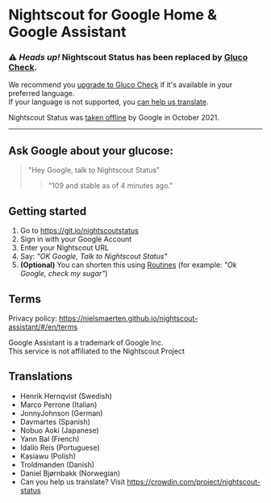 # Nightscout for Google Home & Google Assistant
### ⚠ _Heads up!_ Nightscout Status has been replaced by [Gluco Check](https://github.com/nielsmaerten/gluco-check#readme).

We recommend you [upgrade to Gluco Check](https://glucocheck.app) if it's available in your preferred language.  
If your language is not supported, you [can help us translate](https://pages.glucocheck.app/translations).

Nightscout Status was [taken offline](https://pages.glucocheck.app/nightscout-status) by Google in October 2021.

---

## Ask Google about your glucose:
> "Hey Google, talk to Nightscout Status"  
>> "109 and stable as of 4 minutes ago."

## Getting started

1. Go to https://git.io/nightscoutstatus
2. Sign in with your Google Account
3. Enter your Nightscout URL
4. Say: _"OK Google, Talk to Nightscout Status"_
5. **(Optional)** You can shorten this using [Routines](https://support.google.com/googlehome/answer/7029585?co=GENIE.Platform%3DAndroid&hl=en) (for example: _"Ok Google, check my sugar"_)

## Terms
Privacy policy: https://nielsmaerten.github.io/nightscout-assistant/#/en/terms

Google Assistant is a trademark of Google Inc.  
This service is not affiliated to the Nightscout Project

## Translations
- Henrik Hernqvist (Swedish)
- Marco Perrone (Italian)
- JonnyJohnson (German)
- Davmartes (Spanish)
- Nobuo Aoki (Japanese)
- Yann Bal (French)
- Idalio Reis (Portuguese)
- Kasiawu (Polish)
- Troldmanden (Danish)
- Daniel Bjørnbakk (Norwegian)
- Can you help us translate? Visit https://crowdin.com/project/nightscout-status
